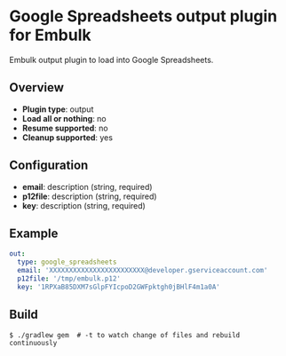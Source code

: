 # Google Spreadsheets output plugin for Embulk

Embulk output plugin to load into Google Spreadsheets.

## Overview

* **Plugin type**: output
* **Load all or nothing**: no
* **Resume supported**: no
* **Cleanup supported**: yes

## Configuration

- **email**: description (string, required)
- **p12file**: description (string, required)
- **key**: description (string, required)

## Example

```yaml
out:
  type: google_spreadsheets
  email: 'XXXXXXXXXXXXXXXXXXXXXXXX@developer.gserviceaccount.com'
  p12file: '/tmp/embulk.p12'
  key: '1RPXaB85DXM7sGlpFYIcpoD2GWFpktgh0jBHlF4m1a0A'
```


## Build

```
$ ./gradlew gem  # -t to watch change of files and rebuild continuously
```
